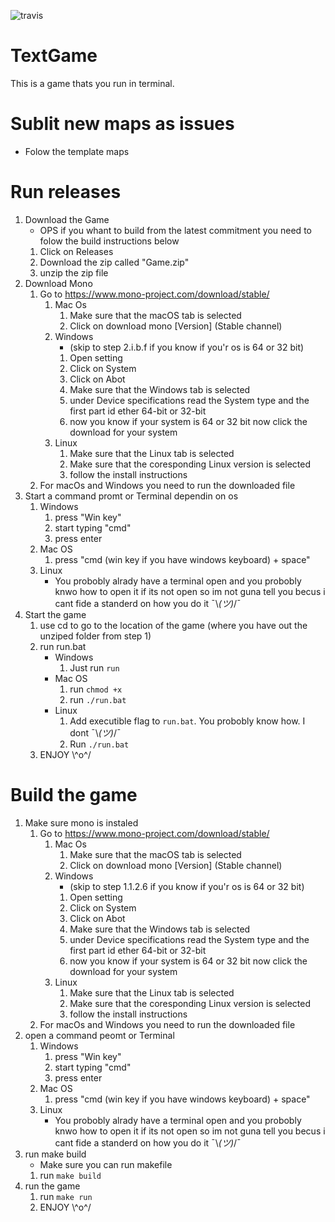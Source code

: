 ![travis](https://app.travis-ci.com/zaze06/TextGame.svg?branch=master)
# TextGame
This is a game thats you run in terminal.

# Sublit new maps as issues
- Folow the template maps

# Run releases
1. Download the Game
    - OPS if you whant to build from the latest commitment you need to folow the build instructions below
    1. Click on Releases
    2. Download the zip called "Game.zip"
    3. unzip the zip file
2. Download Mono
    1. Go to https://www.mono-project.com/download/stable/
        1. Mac Os
            1. Make sure that the macOS tab is selected
            2. Click on download mono [Version] (Stable channel)
        2. Windows
            - (skip to step 2.i.b.f if you know if you'r os is 64 or 32 bit)
            1. Open setting
            2. Click on System
            3. Click on Abot
            4. Make sure that the Windows tab is selected
            5. under Device specifications read the System type and the first part id ether 64-bit or 32-bit
            6. now you know if your system is 64 or 32 bit now click the download for your system
        3. Linux
            1. Make sure that the Linux tab is selected
            2. Make sure that the coresponding Linux version is selected
            3. follow the install instructions
    2. For macOs and Windows you need to run the downloaded file
3. Start a command promt or Terminal dependin on os
    1. Windows
        1. press "Win key"
        2. start typing "cmd"
        3. press enter
    2. Mac OS
        1. press "cmd (win key if you have windows keyboard) + space"
    3. Linux
        - You probobly alrady have a terminal open and you probobly knwo how to open it if its not open so im not guna tell you becus i cant fide a standerd on how you do it ¯\\_(ツ)_/¯
4. Start the game
    1. use cd to go to the location of the game (where you have out the unziped folder from step 1)
    2. run run.bat
        - Windows
            1. Just run `run`
        - Mac OS
            1. run `chmod +x`
            2. run `./run.bat`
        - Linux
            1. Add executible flag to `run.bat`. You probobly know how. I dont ¯\\_(ツ)_/¯
            2. Run `./run.bat`
    3. ENJOY \\^o^/

# Build the game
1. Make sure mono is instaled
    1. Go to https://www.mono-project.com/download/stable/
        1. Mac Os
            1. Make sure that the macOS tab is selected
            2. Click on download mono [Version] (Stable channel)
        2. Windows
            - (skip to step 1.1.2.6 if you know if you'r os is 64 or 32 bit)
            1. Open setting
            2. Click on System
            3. Click on Abot
            4. Make sure that the Windows tab is selected
            5. under Device specifications read the System type and the first part id ether 64-bit or 32-bit
            6. now you know if your system is 64 or 32 bit now click the download for your system
        3. Linux
            1. Make sure that the Linux tab is selected
            2. Make sure that the coresponding Linux version is selected
            3. follow the install instructions
    2. For macOs and Windows you need to run the downloaded file
2. open a command peomt or Terminal
    1. Windows
        1. press "Win key"
        2. start typing "cmd"
        3. press enter
    2. Mac OS
        1. press "cmd (win key if you have windows keyboard) + space"
    3. Linux
        - You probobly alrady have a terminal open and you probobly knwo how to open it if its not open so im not guna tell you becus i cant fide a standerd on how you do it ¯\\_(ツ)_/¯
3. run make build
    - Make sure you can run makefile
    1. run `make build`
4. run the game
    1. run `make run`
    2. ENJOY \\^o^/